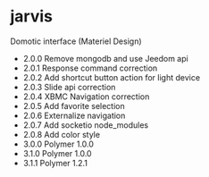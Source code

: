 jarvis
======

Domotic interface (Materiel Design)

* 2.0.0 Remove mongodb and use Jeedom api
* 2.0.1 Response command correction
* 2.0.2 Add shortcut button action for light device
* 2.0.3 Slide api correction
* 2.0.4 XBMC Navigation correction
* 2.0.5 Add favorite selection
* 2.0.6 Externalize navigation
* 2.0.7 Add socketio node_modules
* 2.0.8 Add color style
* 3.0.0 Polymer 1.0.0
* 3.1.0 Polymer 1.0.0
* 3.1.1 Polymer 1.2.1